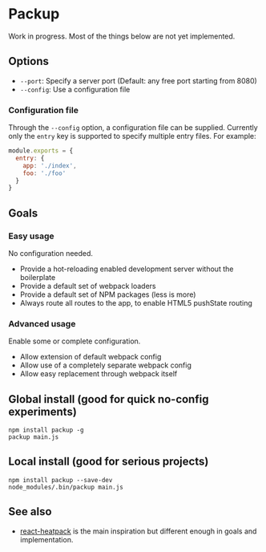 # Packup

Work in progress. Most of the things below are not yet implemented.

## Options

- `--port`: Specify a server port (Default: any free port starting from 8080)
- `--config`: Use a configuration file

### Configuration file

Through the `--config` option, a configuration file can be supplied. Currently only the `entry` key is supported to specify multiple entry files. For example:

```js
module.exports = {
  entry: {
    app: './index',
    foo: './foo'
  }
}
```

## Goals

### Easy usage

No configuration needed.

- Provide a hot-reloading enabled development server without the boilerplate
- Provide a default set of webpack loaders
- Provide a default set of NPM packages (less is more)
- Always route all routes to the app, to enable HTML5 pushState routing

### Advanced usage

Enable some or complete configuration.

- Allow extension of default webpack config
- Allow use of a completely separate webpack config
- Allow easy replacement through webpack itself

## Global install (good for quick no-config experiments)

    npm install packup -g
    packup main.js

## Local install (good for serious projects)

    npm install packup --save-dev
    node_modules/.bin/packup main.js

## See also

- [react-heatpack](https://github.com/insin/react-heatpack) is the main inspiration but different enough in goals and implementation.
